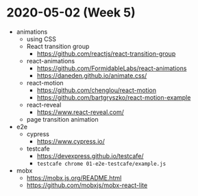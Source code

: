 # 2020-05-02 (Week 5)

* animations
  * using CSS
  * React transition group
    * https://github.com/reactjs/react-transition-group
  * react-animations
    * https://github.com/FormidableLabs/react-animations
    * https://daneden.github.io/animate.css/
  * react-motion
    * https://github.com/chenglou/react-motion
    * https://github.com/bartgryszko/react-motion-example
  * react-reveal
    * https://www.react-reveal.com/
  * page transition animation
* e2e
  * cypress
    * https://www.cypress.io/
  * testcafe
    * https://devexpress.github.io/testcafe/
    * `testcafe chrome 01-e2e-testcafe/example.js`
* mobx
  * https://mobx.js.org/README.html
  * https://github.com/mobxjs/mobx-react-lite